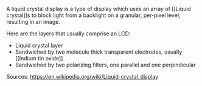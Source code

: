 A liquid crystal display is a type of display which uses an array of [[Liquid crystal]]s to block light from a backlight on a granular, per-pixel level, resulting in an image.

Here are the layers that usually comprise an LCD:
- Liquid crystal layer
- Sandwiched by two molecule thick transparent electrodes, usually [[Indium tin oxide]]
- Sandwiched by two polarizing filters, one parallel and one perpindicular

Sources:
https://en.wikipedia.org/wiki/Liquid-crystal_display